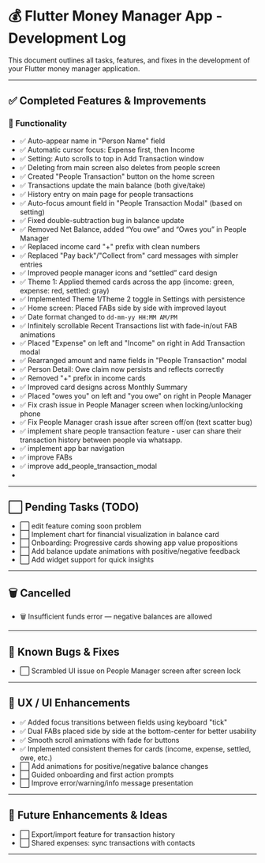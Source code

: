 # 💰 Flutter Money Manager App - Development Log

This document outlines all tasks, features, and fixes in the development of your Flutter money manager application.

---

## ✅ Completed Features & Improvements

### 🔨 Functionality

- ✅ Auto-appear name in "Person Name" field
- ✅ Automatic cursor focus: Expense first, then Income
- ✅ Setting: Auto scrolls to top in Add Transaction window
- ✅ Deleting from main screen also deletes from people screen
- ✅ Created "People Transaction" button on the home screen
- ✅ Transactions update the main balance (both give/take)
- ✅ History entry on main page for people transactions
- ✅ Auto-focus amount field in "People Transaction Modal" (based on setting)
- ✅ Fixed double-subtraction bug in balance update
- ✅ Removed Net Balance, added “You owe” and “Owes you” in People Manager
- ✅ Replaced income card "+" prefix with clean numbers
- ✅ Replaced "Pay back"/"Collect from" card messages with simpler entries
- ✅ Improved people manager icons and “settled” card design
- ✅ Theme 1: Applied themed cards across the app (income: green, expense: red, settled: gray)
- ✅ Implemented Theme 1/Theme 2 toggle in Settings with persistence
- ✅ Home screen: Placed FABs side by side with improved layout
- ✅ Date format changed to `dd-mm-yy HH:MM AM/PM`
- ✅ Infinitely scrollable Recent Transactions list with fade-in/out FAB animations
- ✅ Placed "Expense" on left and "Income" on right in Add Transaction modal
- ✅ Rearranged amount and name fields in "People Transaction" modal
- ✅ Person Detail: Owe claim now persists and reflects correctly
- ✅ Removed "+" prefix in income cards
- ✅ Improved card designs across Monthly Summary
- ✅ Placed "owes you" on left and "you owe" on right in People Manager
- ✅ Fix crash issue in People Manager screen when locking/unlocking phone
- ✅ Fix People Manager crash issue after screen off/on (text scatter bug)
- ✅ implement share people transaction feature - user can share their transaction history between people via whatsapp.
- ✅ implement app bar navigation
- ✅ improve FABs
- ✅ improve add_people_transaction_modal
- 


---

## ⬜ Pending Tasks (TODO)

- ⬜ edit feature coming soon problem
- ⬜ Implement chart for financial visualization in balance card
- ⬜ Onboarding: Progressive cards showing app value propositions
- ⬜ Add balance update animations with positive/negative feedback
- ⬜ Add widget support for quick insights

---

## 🗑️ Cancelled

- 🗑️ Insufficient funds error — negative balances are allowed

---

## 🐛 Known Bugs & Fixes

- ⬜ Scrambled UI issue on People Manager screen after screen lock

---

## 🎨 UX / UI Enhancements

- ✅ Added focus transitions between fields using keyboard "tick"
- ✅ Dual FABs placed side by side at the bottom-center for better usability
- ✅ Smooth scroll animations with fade for buttons
- ✅ Implemented consistent themes for cards (income, expense, settled, owe, etc.)
- ⬜ Add animations for positive/negative balance changes
- ⬜ Guided onboarding and first action prompts
- ⬜ Improve error/warning/info message presentation

---

## 🧠 Future Enhancements & Ideas

- ⬜ Export/import feature for transaction history
- ⬜ Shared expenses: sync transactions with contacts

---

